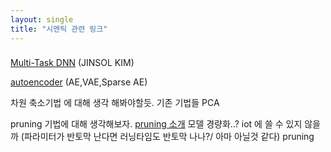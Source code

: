 ```yaml
---
layout: single
title: "시멘틱 관련 링크"
---
```



### 
[Multi-Task DNN](https://gaussian37.github.io/dl-concept-mtl/) (JINSOL KIM)

[autoencoder](https://excelsior-cjh.tistory.com/m/187) (AE,VAE,Sparse AE)

차원 축소기법 에 대해 생각 해봐야할듯.
기존 기법들 PCA


pruning 기법에 대해 생각해보자.
[pruning 소개](https://velog.io/@woojinn8/LightWeight-Deep-Learning-1.-Pruning)
모델 경량화..?
iot 에 쓸 수 있지 않을까 (파라미터가 반토막 난다면 러닝타임도 반토막 나나?/ 아마 아닐것 같다)
pruning